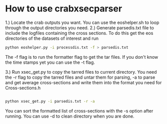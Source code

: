 # How to use crabxsecparser

1.) Locate the crab outputs you want. You can use the eoshelper.sh to loop through the output directories you need.
2.) Generate parsedis.txt file to include the logfiles containing the cross sections. To do this get the eos directories of the datasets of interest and run
```bash
python eoshelper.py -i processdis.txt -f > parsedis.txt
```
The -f flag is to run the formatter flag to get the tar files.
If you don't know the time stamps yet you can use the -t flag.

3.) Run xsec_get.py to copy the tarred files to current directory. You need the -r flag to copy the tarred files and untar them for parsing, -a to parse and get average cross-sections and write them into
the format you need for Cross-sections.h

```bash

python xsec_get.py -i parsedis.txt -r -a

```
You can sort the formatted list of cross-sections with the -s option after running. You can use -d to clean directory when you are done. 
